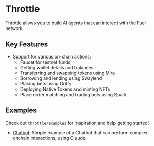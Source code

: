 # Throttle

Throttle allows you to build AI agents that can interact with the Fuel network.

## Key Features
- Support for various on-chain actions:
  - Faucet for testnet funds
  - Getting wallet details and balances
  - Transferring and swapping tokens using Mira
  - Borrowing and lending using Swaylend
  - Placing bets using Griffy
  - Deploying Native Tokens and minting NFTs
  - Place order matching and trading bots using Spark

## Examples
Check out `throttle/examples` for inspiration and help getting started!
- [Chatbot](./cdp-langchain/examples/chatbot/README.md): Simple example of a Chatbot that can perform complex onchain interactions, using Claude.